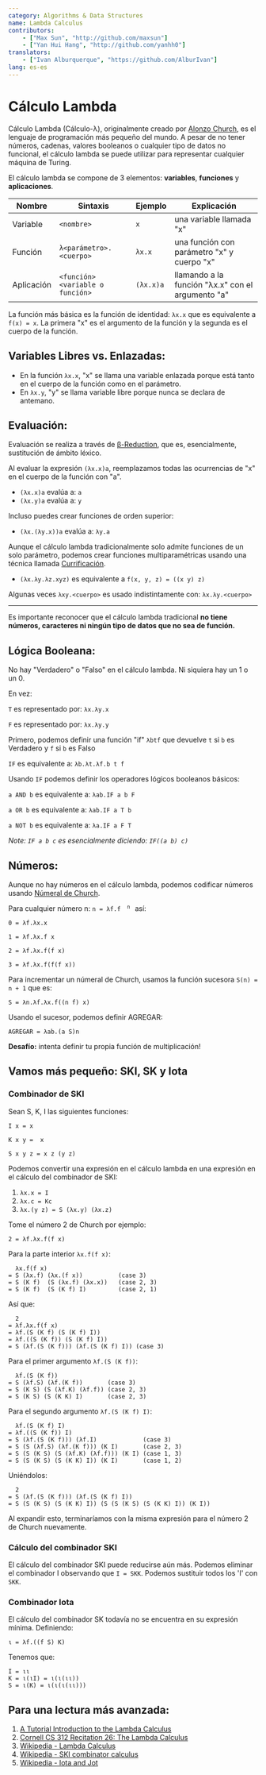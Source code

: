 ```yaml
---
category: Algorithms & Data Structures
name: Lambda Calculus
contributors:
    - ["Max Sun", "http://github.com/maxsun"]
    - ["Yan Hui Hang", "http://github.com/yanhh0"]
translators:
    - ["Ivan Alburquerque", "https://github.com/AlburIvan"]
lang: es-es
---
```


# Cálculo Lambda

Cálculo Lambda (Cálculo-λ), originalmente creado por 
[Alonzo Church](https://es.wikipedia.org/wiki/Alonzo_Church),
es el lenguaje de programación más pequeño del mundo.
A pesar de no tener números, cadenas, valores booleanos o cualquier 
tipo de datos no funcional, el cálculo lambda se puede utilizar para 
representar cualquier máquina de Turing.

El cálculo lambda se compone de 3 elementos: **variables**, **funciones** y
**aplicaciones**.

| Nombre        | Sintaxis                             | Ejemplo   | Explicación                                   |
|-------------|------------------------------------|-----------|-----------------------------------------------|
| Variable    | `<nombre>`                           | `x`       | una variable llamada "x"                          |
| Función    | `λ<parámetro>.<cuerpo>`             | `λx.x`    | una función con parámetro "x" y cuerpo "x"    |
| Aplicación | `<función><variable o función>` | `(λx.x)a` | llamando a la función "λx.x" con el argumento "a" |

La función más básica es la función de identidad: `λx.x` que es equivalente a
`f(x) = x`. La primera "x" es el argumento de la función y la segunda es el 
cuerpo de la función.

## Variables Libres vs. Enlazadas:

- En la función `λx.x`, "x" se llama una variable enlazada porque está tanto en
 el cuerpo de la función como en el parámetro.
- En `λx.y`, "y" se llama variable libre porque nunca se declara de antemano.

## Evaluación:

Evaluación se realiza a través de
[β-Reduction](https://es.wikipedia.org/wiki/C%C3%A1lculo_lambda#%CE%B2-reducci%C3%B3n),
que es, esencialmente, sustitución de ámbito léxico.

Al evaluar la expresión `(λx.x)a`, reemplazamos todas las ocurrencias de "x" 
en el cuerpo de la función con "a".

- `(λx.x)a` evalúa a: `a`
- `(λx.y)a` evalúa a: `y`

Incluso puedes crear funciones de orden superior:

- `(λx.(λy.x))a` evalúa a: `λy.a`

Aunque el cálculo lambda tradicionalmente solo admite funciones 
de un solo parámetro, podemos crear funciones multiparamétricas usando 
una técnica llamada [Currificación](https://es.wikipedia.org/wiki/Currificación).

- `(λx.λy.λz.xyz)` es equivalente a `f(x, y, z) = ((x y) z)`

Algunas veces `λxy.<cuerpo>` es usado indistintamente con: `λx.λy.<cuerpo>`

----

Es importante reconocer que el cálculo lambda tradicional **no tiene números, 
caracteres ni ningún tipo de datos que no sea de función.**

## Lógica Booleana:

No hay "Verdadero" o "Falso" en el cálculo lambda. Ni siquiera hay un 1 o un 0.

En vez:

`T` es representado por: `λx.λy.x`

`F` es representado por: `λx.λy.y`

Primero, podemos definir una función "if" `λbtf` que devuelve 
`t` si `b` es Verdadero y `f` si `b` es Falso

`IF` es equivalente a: `λb.λt.λf.b t f`

Usando `IF` podemos definir los operadores lógicos booleanos básicos:

`a AND b` es equivalente a: `λab.IF a b F`

`a OR b` es equivalente a: `λab.IF a T b`

`a NOT b` es equivalente a: `λa.IF a F T`

*Note: `IF a b c` es esencialmente diciendo: `IF((a b) c)`*

## Números:

Aunque no hay números en el cálculo lambda, podemos codificar números usando 
[Númeral de Church](https://en.wikipedia.org/wiki/Church_encoding).

Para cualquier número n: <code>n = λf.f <sup> n </sup></code> así:

`0 = λf.λx.x`

`1 = λf.λx.f x`

`2 = λf.λx.f(f x)`

`3 = λf.λx.f(f(f x))`

Para incrementar un númeral de Church, usamos la función sucesora 
`S(n) = n + 1` que es:

`S = λn.λf.λx.f((n f) x)`

Usando el sucesor, podemos definir AGREGAR:

`AGREGAR = λab.(a S)n`

**Desafío:** intenta definir tu propia función de multiplicación!

## Vamos más pequeño: SKI, SK y Iota

### Combinador de SKI

Sean S, K, I las siguientes funciones:

`I x = x`

`K x y =  x`

`S x y z = x z (y z)`

Podemos convertir una expresión en el cálculo lambda en una expresión 
en el cálculo del combinador de SKI:

1. `λx.x = I`
2. `λx.c = Kc`
3. `λx.(y z) = S (λx.y) (λx.z)`

Tome el número 2 de Church por ejemplo:

`2 = λf.λx.f(f x)`

Para la parte interior `λx.f(f x)`:

```
  λx.f(f x)
= S (λx.f) (λx.(f x))          (case 3)
= S (K f)  (S (λx.f) (λx.x))   (case 2, 3)
= S (K f)  (S (K f) I)         (case 2, 1)
```

Así que:

```
  2
= λf.λx.f(f x)
= λf.(S (K f) (S (K f) I))
= λf.((S (K f)) (S (K f) I))
= S (λf.(S (K f))) (λf.(S (K f) I)) (case 3)
```

Para el primer argumento `λf.(S (K f))`:

```
  λf.(S (K f))
= S (λf.S) (λf.(K f))       (case 3)
= S (K S) (S (λf.K) (λf.f)) (case 2, 3)
= S (K S) (S (K K) I)       (case 2, 3)
```

Para el segundo argumento `λf.(S (K f) I)`:

```
  λf.(S (K f) I)
= λf.((S (K f)) I)
= S (λf.(S (K f))) (λf.I)             (case 3)
= S (S (λf.S) (λf.(K f))) (K I)       (case 2, 3)
= S (S (K S) (S (λf.K) (λf.f))) (K I) (case 1, 3)
= S (S (K S) (S (K K) I)) (K I)       (case 1, 2)
```

Uniéndolos:

```
  2
= S (λf.(S (K f))) (λf.(S (K f) I))
= S (S (K S) (S (K K) I)) (S (S (K S) (S (K K) I)) (K I))
```

Al expandir esto, terminaríamos con la misma expresión para el número 2 de Church nuevamente.

### Cálculo del combinador SKI

El cálculo del combinador SKI puede reducirse aún más. Podemos eliminar 
el combinador I observando que `I = SKK`. Podemos sustituir 
todos los 'I' con `SKK`.

### Combinador Iota

El cálculo del combinador SK todavía no se encuentra en su expresión mínima. 
Definiendo:

```
ι = λf.((f S) K)
```

Tenemos que:

```
I = ιι
K = ι(ιI) = ι(ι(ιι))
S = ι(K) = ι(ι(ι(ιι)))
```

## Para una lectura más avanzada:

1. [A Tutorial Introduction to the Lambda Calculus](http://www.inf.fu-berlin.de/lehre/WS03/alpi/lambda.pdf)
2. [Cornell CS 312 Recitation 26: The Lambda Calculus](http://www.cs.cornell.edu/courses/cs3110/2008fa/recitations/rec26.html)
3. [Wikipedia - Lambda Calculus](https://es.wikipedia.org/wiki/Cálculo_lambda)
4. [Wikipedia - SKI combinator calculus](https://en.wikipedia.org/wiki/SKI_combinator_calculus)
5. [Wikipedia - Iota and Jot](https://en.wikipedia.org/wiki/Iota_and_Jot)
